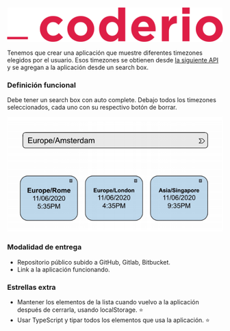 ![Coderio](./assets/logo.svg "Coderio")

Tenemos que crear una aplicación que muestre diferentes timezones elegidos por el usuario. Esos timezones se obtienen desde [la siguiente API](http://worldtimeapi.org/) y se agregan a la aplicación desde un search box.

### Definición funcional
Debe tener un search box con auto complete. Debajo todos los timezones seleccionados, cada uno con su respectivo botón de borrar.

![Spec](./assets/spec.png "Spec")

### Modalidad de entrega
* Repositorio público subido a GitHub, Gitlab, Bitbucket.
* Link a la aplicación funcionando.

### Estrellas extra
* Mantener los elementos de la lista cuando vuelvo a la aplicación después de cerrarla, usando localStorage. ⭐️
* Usar TypeScript y tipar todos los elementos que usa la aplicación. ⭐️